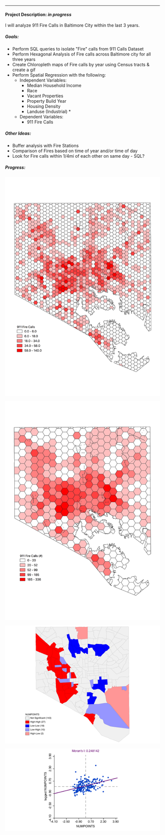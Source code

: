 ---

#### Project Description: _in progress_

  I will analyze 911 Fire Calls in Baltimore City within the last 3 years.


##### Goals:

* Perform SQL queries to isolate "Fire" calls from 911 Calls Dataset
* Perform Hexagonal Analysis of Fire calls across Baltimore city for all three years
* Create Chloropleth maps of Fire calls by year using Census tracts & create a gif
* Perform Spatial Regression with the following:
  - Independent Variables:
    - Median Household Income
    - Race
    - Vacant Properties
    - Property Build Year
    - Housing Density
    - Landuse (Industrial) *
  - Dependent Variables:
    - 911 Fire Calls


##### Other Ideas:

* Buffer analysis with Fire Stations
* Comparison of Fires based on time of year and/or time of day
* Look for Fire calls within 1/4mi of each other on same day - SQL?

##### Progress:

![Hex25](Hex25.png)

![Hex50](Hex50.png)

![ClusterMap](LISA_Cluster.png)

![MoransI](MoransI_Plot.png)

